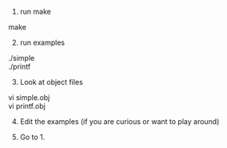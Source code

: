 1. run make

  make

2. run examples

  ./simple  
  ./printf

3. Look at object files

  vi simple.obj  
  vi printf.obj

4. Edit the examples (if you are curious or want to play around)

5. Go to 1.
